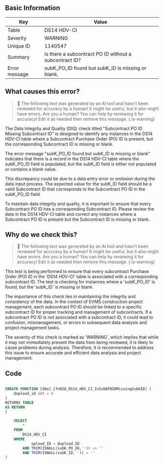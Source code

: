 ## Basic Information
| Key         | Value          |
|-------------|----------------|
| Table       | DS14 HDV-CI |
| Severity    | WARNING |
| Unique ID   | 1140547   |
| Summary     | Is there a subcontract PO ID without a subcontract ID? |
| Error message | subK_PO_ID found but subK_ID is missing or blank. |

## What causes this error?

> :robot: The following text was generated by an AI tool and hasn't been reviewed for accuracy by a human! It might be useful, but it also might have errors. Are you a human? You can help by reviewing it for accuracy! Edit it as needed then remove this message.
{.is-warning}

The Data Integrity and Quality (DIQ) check titled "Subcontract PO ID Missing Subcontract ID" is designed to identify any instances in the DS14 HDV-CI table where a Subcontract Purchase Order (PO) ID is present, but the corresponding Subcontract ID is missing or blank.

The error message "subK_PO_ID found but subK_ID is missing or blank" indicates that there is a record in the DS14 HDV-CI table where the subK_PO_ID field is populated, but the subK_ID field is either not populated or contains a blank value. 

This discrepancy could be due to a data entry error or omission during the data input process. The expected value for the subK_ID field should be a valid Subcontract ID that corresponds to the Subcontract PO ID in the subK_PO_ID field. 

To maintain data integrity and quality, it is important to ensure that every Subcontract PO ID has a corresponding Subcontract ID. Please review the data in the DS14 HDV-CI table and correct any instances where a Subcontract PO ID is present but the Subcontract ID is missing or blank.
## Why do we check this?

> :robot: The following text was generated by an AI tool and hasn't been reviewed for accuracy by a human! It might be useful, but it also might have errors. Are you a human? You can help by reviewing it for accuracy! Edit it as needed then remove this message.
{.is-warning}

This test is being performed to ensure that every subcontract Purchase Order (PO) ID in the 'DS14 HDV-CI' table is associated with a corresponding subcontract ID. The test is checking for instances where a 'subK_PO_ID' is found, but the 'subK_ID' is missing or blank. 

The importance of this check lies in maintaining the integrity and consistency of the data. In the context of EVMS construction project management, each subcontract PO ID should be linked to a specific subcontract ID for proper tracking and management of subcontracts. If a subcontract PO ID is not associated with a subcontract ID, it could lead to confusion, mismanagement, or errors in subsequent data analysis and project management tasks.

The severity of this check is marked as 'WARNING', which implies that while it may not immediately prevent the data from being reviewed, it is likely to cause problems during analysis. Therefore, it is recommended to address this issue to ensure accurate and efficient data analysis and project management.
## Code

```sql

CREATE FUNCTION [dbo].[fnDIQ_DS14_HDV_CI_IsSubKPOIDMissingSubKID] (
	@upload_id int = 0
)
RETURNS TABLE
AS RETURN
(
	
	SELECT 
		*
	FROM 
		DS14_HDV_CI
	WHERE 
			upload_ID = @upload_ID 
		AND TRIM(ISNULL(subK_PO_ID,'')) <> ''
		AND TRIM(ISNULL(subK_ID,'')) = ''
)
```
